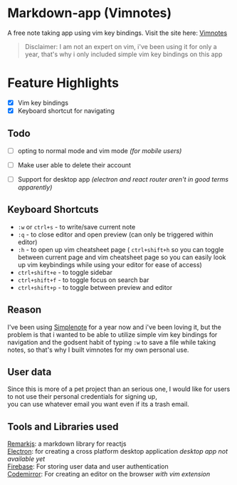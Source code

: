 # Markdown-app (Vimnotes)
A free note taking app using vim key bindings.
Visit the site here: [Vimnotes](https://vimnotes.vercel.app/)
> Disclaimer: I am not an expert on vim, i've been using it for only a year, that's why i only included simple vim key bindings on this app

# Feature Highlights  
- [x] Vim key bindings
- [x] Keyboard shortcut for navigating 

## Todo
- [ ] opting to normal mode and vim mode *(for mobile users)*
- [ ] Make user able to delete their account  
- [ ] Support for desktop app *(electron and react router aren't in good terms apparently)*


## Keyboard Shortcuts

- `:w`  or  `ctrl+s` - to write/save current note
- `:q`  - to close editor and open preview (can only be triggered within editor)
- `:h` - to open up vim cheatsheet page ( `ctrl+shift+h` so you can toggle between current page and vim cheatsheet page so you can easily look up vim keybindings while using your editor for ease of access)
- `ctrl+shift+e` - to toggle sidebar  
- `ctrl+shift+f` - to toggle focus on search bar
- `ctrl+shift+p` - to toggle between preview and editor


## Reason
I've been using [Simplenote](https://simplenote.com/) for a year now and i've been loving it, but the problem is that i wanted to be able to
utilize simple vim key bindings for navigation and the godsent habit of typing `:w` to save a file while taking notes, so that's why
I built vimnotes for my own personal use.

## User data
Since this is more of a pet project than an serious one, I would like for users to not use their personal credentials for signing up,  
you can use whatever email you want even if its a trash email.


## Tools and Libraries used
[Remarkjs](https://github.com/remarkjs/react-markdown#what-is-this): a markdown library for reactjs  
[Electron](https://www.electronjs.org/): for creating a cross platform desktop application *desktop app not available yet*  
[Firebase](https://firebase.google.com/): For storing user data and user authentication  
[Codemirror](https://uiwjs.github.io/react-codemirror/): For creating an editor on the browser *with vim extension*
